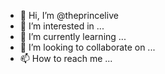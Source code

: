 - 👋 Hi, I’m @theprincelive
- 👀 I’m interested in ...
- 🌱 I’m currently learning ...
- 💞️ I’m looking to collaborate on ...
- 📫 How to reach me ...

<!---
theprincelive/theprincelive is a ✨ special ✨ repository because its `README.md` (this file) appears on your GitHub profile.
You can click the Preview link to take a look at your changes.
--->
